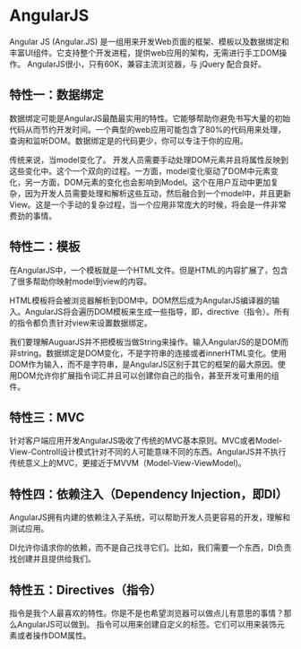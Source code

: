AngularJS
=========

Angular JS (Angular.JS) 是一组用来开发Web页面的框架、模板以及数据绑定和丰富UI组件。它支持整个开发进程，提供web应用的架构，无需进行手工DOM操作。 AngularJS很小，只有60K，兼容主流浏览器，与 jQuery 配合良好。

特性一：数据绑定
----------------
数据绑定可能是AngularJS最酷最实用的特性。它能够帮助你避免书写大量的初始代码从而节约开发时间。一个典型的web应用可能包含了80%的代码用来处理，查询和监听DOM。数据绑定是的代码更少，你可以专注于你的应用。

传统来说，当model变化了。 开发人员需要手动处理DOM元素并且将属性反映到这些变化中。这个一个双向的过程。一方面，model变化驱动了DOM中元素变化，另一方面，DOM元素的变化也会影响到Model。这个在用户互动中更加复杂，因为开发人员需要处理和解析这些互动，然后融合到一个model中，并且更新View。这是一个手动的复杂过程，当一个应用非常庞大的时候，将会是一件非常费劲的事情。

特性二：模板
------------
在AngularJS中，一个模板就是一个HTML文件。但是HTML的内容扩展了，包含了很多帮助你映射model到view的内容。

HTML模板将会被浏览器解析到DOM中。DOM然后成为AngularJS编译器的输入。AngularJS将会遍历DOM模板来生成一些指导，即，directive（指令）。所有的指令都负责针对view来设置数据绑定。

我们要理解AuguarJS并不把模板当做String来操作。输入AngularJS的是DOM而非string。数据绑定是DOM变化，不是字符串的连接或者innerHTML变化。使用DOM作为输入，而不是字符串，是AngularJS区别于其它的框架的最大原因。使用DOM允许你扩展指令词汇并且可以创建你自己的指令，甚至开发可重用的组件。

特性三：MVC
-----------
针对客户端应用开发AngularJS吸收了传统的MVC基本原则。MVC或者Model-View-Controll设计模式针对不同的人可能意味不同的东西。AngularJS并不执行传统意义上的MVC，更接近于MVVM（Model-View-ViewModel)。

特性四：依赖注入（Dependency Injection，即DI）
---------------------------------------------
AngularJS拥有内建的依赖注入子系统，可以帮助开发人员更容易的开发，理解和测试应用。

DI允许你请求你的依赖，而不是自己找寻它们。比如，我们需要一个东西，DI负责找创建并且提供给我们。

特性五：Directives（指令）
-------------------------
指令是我个人最喜欢的特性。你是不是也希望浏览器可以做点儿有意思的事情？那么AngularJS可以做到。
指令可以用来创建自定义的标签。它们可以用来装饰元素或者操作DOM属性。
